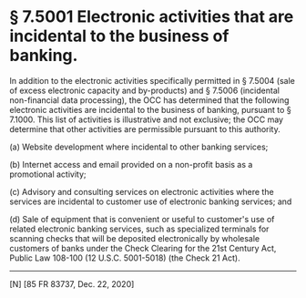 # § 7.5001   Electronic activities that are incidental to the business of banking.

In addition to the electronic activities specifically permitted in § 7.5004 (sale of excess electronic capacity and by-products) and § 7.5006 (incidental non-financial data processing), the OCC has determined that the following electronic activities are incidental to the business of banking, pursuant to § 7.1000. This list of activities is illustrative and not exclusive; the OCC may determine that other activities are permissible pursuant to this authority.


(a) Website development where incidental to other banking services;


(b) Internet access and email provided on a non-profit basis as a promotional activity;


(c) Advisory and consulting services on electronic activities where the services are incidental to customer use of electronic banking services; and


(d) Sale of equipment that is convenient or useful to customer's use of related electronic banking services, such as specialized terminals for scanning checks that will be deposited electronically by wholesale customers of banks under the Check Clearing for the 21st Century Act, Public Law 108-100 (12 U.S.C. 5001-5018) (the Check 21 Act).



---

[N] [85 FR 83737, Dec. 22, 2020]




